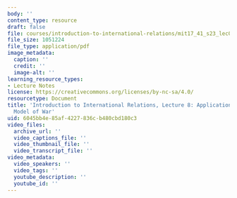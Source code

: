 ```yaml
---
body: ''
content_type: resource
draft: false
file: courses/introduction-to-international-relations/mit17_41_s23_lec08.pdf
file_size: 1051224
file_type: application/pdf
image_metadata:
  caption: ''
  credit: ''
  image-alt: ''
learning_resource_types:
- Lecture Notes
license: https://creativecommons.org/licenses/by-nc-sa/4.0/
resourcetype: Document
title: 'Introduction to International Relations, Lecture 8: Applications: Bargaining
  Model of War'
uid: 6045bb4e-85af-4227-836c-b480cbd180c3
video_files:
  archive_url: ''
  video_captions_file: ''
  video_thumbnail_file: ''
  video_transcript_file: ''
video_metadata:
  video_speakers: ''
  video_tags: ''
  youtube_description: ''
  youtube_id: ''
---
```

